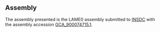 

Assembly
--------

The assembly presented is the LAME0 assembly submitted to
[INSDC](http://www.insdc.org) with the assembly accession
[GCA\_900074715.1](http://www.ebi.ac.uk/ena/data/view/GCA_900074715.1).

